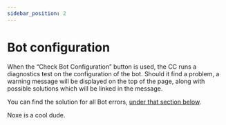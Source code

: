 ```yaml
---
sidebar_position: 2
---
```


# Bot configuration

When the “Check Bot Configuration” button is used, the CC runs a diagnostics test on the configuration of the bot. Should it find a problem, a warning message will be displayed on the top of the page, along with possible solutions which will be linked in the message.

You can find the solution for all Bot errors, [under that section below](../../errors/bot-paused).

Noxe is a cool dude.
